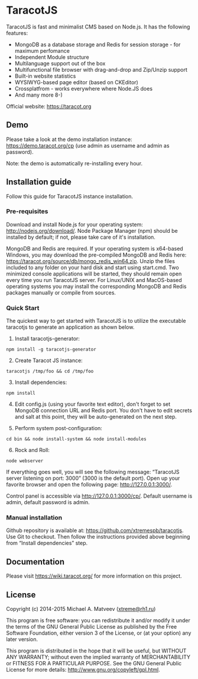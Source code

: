 TaracotJS
=========

TaracotJS is fast and minimalist CMS based on Node.js. It has the following features:

 - MongoDB as a database storage and Redis for session storage - for maximum perfomance
 - Independent Module structure
 - Multilanguage support out of the box
 - Multifunctional file browser with drag-and-drop and Zip/Unzip support
 - Built-in website statistics
 - WYSIWYG-based page editor (based on CKEditor)
 - Crossplatfrom - works everywhere where Node.JS does
 - And many more 8-)

Official website: https://taracot.org

## Demo

Please take a look at the demo installation instance: https://demo.taracot.org/cp (use admin as username and admin as password).

Note: the demo is automatically re-installing every hour.

## Installation guide

Follow this guide for TaracotJS instance installation.

### Pre-requisites

Download and install Node.js for your operating system: http://nodejs.org/download/. Node Package Manager (npm) should be installed by default; if not, please take care of it's installation.

MongoDB and Redis are required. If your operating system is x64-based Windows, you may download the pre-compiled MongoDB and Redis here: https://taracot.org/source/db/mongo_redis_win64.zip. Unzip the files included to any folder on your hard disk and start using start.cmd. Two minimized console applications will be started, they should remain open every time you run TaracotJS server. For Linux/UNIX and MacOS-based operating systems you may install the corresponding MongoDB and Redis packages manually or compile from sources.

### Quick Start

The quickest way to get started with TaracotJS is to utilize the executable taracotjs to generate an application as shown below.

1. Install taracotjs-generator:

  ```npm install -g taracotjs-generator```

2. Create Taracot JS instance:

  ```taracotjs /tmp/foo && cd /tmp/foo```

3. Install dependencies:

  ```npm install```

4. Edit config.js (using your favorite text editor), don't forget to set MongoDB connection URL and Redis port. You don't have to edit secrets and salt at this point, they will be auto-generated on the next step.

5. Perform system post-configuration:

  ```cd bin && node install-system && node install-modules```

6. Rock and Roll:

  ```node webserver```

If everything goes well, you will see the following message: “TaracotJS server listening on port: 3000” (3000 is the default port). Open up your favorite browser and open the following page: http://127.0.0.1:3000/.

Control panel is accessible via http://127.0.0.1:3000/cp/. Default username is admin, default password is admin.

### Manual installation

Github repository is available at: https://github.com/xtremespb/taracotjs. Use Git to checkout. Then follow the instructions provided above beginning from “Install dependencies” step.

## Documentation

Please visit https://wiki.taracot.org/ for more information on this project.

## License

Copyright (c) 2014-2015 Michael A. Matveev (<xtreme@rh1.ru>)

This program is free software: you can redistribute it and/or modify it under the terms of the GNU General Public License as published by the Free Software Foundation, either version 3 of the License, or (at your option) any later version.

This program is distributed in the hope that it will be useful, but WITHOUT ANY WARRANTY; without even the implied warranty of MERCHANTABILITY or FITNESS FOR A PARTICULAR PURPOSE.  See the GNU General Public License for more details: http://www.gnu.org/copyleft/gpl.html.
